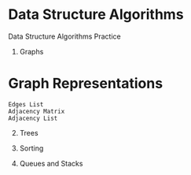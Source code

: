 # Data Structure Algorithms
Data Structure Algorithms Practice

1. Graphs
# Graph Representations
    Edges List
    Adjacency Matrix
    Adjacency List


2. Trees

3. Sorting

4. Queues and Stacks
